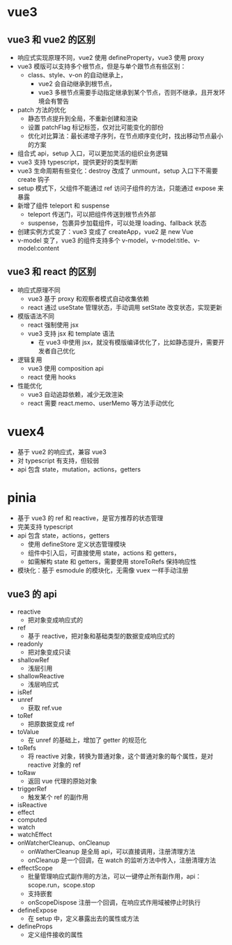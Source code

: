 # vue3

## vue3 和 vue2 的区别

- 响应式实现原理不同，vue2 使用 defineProperty，vue3 使用 proxy
- vue3 模版可以支持多个根节点，但是与单个跟节点有些区别：
  - class、style、v-on 的自动继承上，
    - vue2 会自动继承到根节点，
    - vue3 多根节点需要手动指定继承到某个节点，否则不继承，且开发环境会有警告
- patch 方法的优化
  - 静态节点提升到全局，不重新创建和渲染
  - 设置 patchFlag 标记标签，仅对比可能变化的部份
  - 优化对比算法：最长递增子序列，在节点顺序变化时，找出移动节点最小的方案
- 组合式 api，setup 入口，可以更加灵活的组织业务逻辑
- vue3 支持 typescript，提供更好的类型判断
- vue3 生命周期有些变化：destroy 改成了 unmount，setup 入口下不需要 create 钩子
- setup 模式下，父组件不能通过 ref 访问子组件的方法，只能通过 expose 来暴露
- 新增了组件 teleport 和 suspense
  - teleport 传送门，可以把组件传送到根节点外部
  - suspense，包裹异步加载组件，可以处理 loading、fallback 状态
- 创建实例方式变了：vue3 变成了 createApp，vue2 是 new Vue
- v-model 变了，vue3 的组件支持多个 v-model，v-model:title、v-model:content

## vue3 和 react 的区别

- 响应式原理不同
  - vue3 基于 proxy 和观察者模式自动收集依赖
  - react 通过 useState 管理状态，手动调用 setState 改变状态，实现更新
- 模版语法不同
  - react 强制使用 jsx
  - vue3 支持 jsx 和 template 语法
    - 在 vue3 中使用 jsx，就没有模版编译优化了，比如静态提升，需要开发者自己优化
- 逻辑复用
  - vue3 使用 composition api
  - react 使用 hooks
- 性能优化
  - vue3 自动追踪依赖，减少无效渲染
  - react 需要 react.memo、userMemo 等方法手动优化

# vuex4

- 基于 vue2 的响应式，兼容 vue3
- 对 typescript 有支持，但较弱
- api 包含 state，mutation，actions，getters

# pinia

- 基于 vue3 的 ref 和 reactive，是官方推荐的状态管理
- 完美支持 typescript
- api 包含 state，actions，getters
  - 使用 defineStore 定义状态管理模块
  - 组件中引入后，可直接使用 state，actions 和 getters，
  - 如需解构 state 和 getters，需要使用 storeToRefs 保持响应性
- 模块化：基于 esmodule 的模块化，无需像 vuex 一样手动注册

## vue3 的 api

- reactive
  - 把对象变成响应式的
- ref
  - 基于 reactive，把对象和基础类型的数据变成响应式的
- readonly
  - 把对象变成只读
- shallowRef
  - 浅层引用
- shallowReactive
  - 浅层响应式
- isRef
- unref
  - 获取 ref.vue
- toRef
  - 把原数据变成 ref
- toValue
  - 在 unref 的基础上，增加了 getter 的规范化
- toRefs
  - 将 reactive 对象，转换为普通对象，这个普通对象的每个属性，是对 reactive 对象的 ref
- toRaw
  - 返回 vue 代理的原始对象
- triggerRef
  - 触发某个 ref 的副作用
- isReactive
- effect
- computed
- watch
- watchEffect
- onWatcherCleanup、onCleanup
  - onWatherCleanup 是全局 api，可以直接调用，注册清理方法
  - onCleanup 是一个回调，在 watch 的监听方法中传入，注册清理方法
- effectScope
  - 批量管理响应式副作用的方法，可以一键停止所有副作用，api： scope.run，scope.stop
  - 支持嵌套
  - onScopeDispose 注册一个回调，在响应式作用域被停止时执行
- defineExpose
  - 在 setup 中，定义暴露出去的属性或方法
- defineProps
  - 定义组件接收的属性
